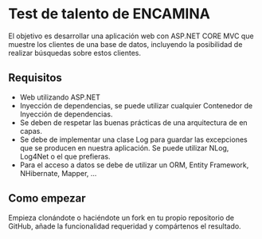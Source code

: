 # Test de talento de ENCAMINA

El objetivo es desarrollar una aplicación web con ASP.NET CORE MVC que muestre los clientes de una base de datos, incluyendo la posibilidad de realizar búsquedas sobre estos clientes. 

## Requisitos

- Web utilizando ASP.NET
- Inyección de dependencias, se puede utilizar cualquier Contenedor de Inyección de dependencias. 
- Se deben de respetar las buenas prácticas de una arquitectura de en capas.
- Se debe de implementar una clase Log para guardar las excepciones que se producen en nuestra aplicación. Se puede utilizar NLog, Log4Net o el que prefieras.
- Para el acceso a datos se debe de utilizar un ORM, Entity Framework, NHibernate, Mapper, ...


## Como empezar

Empieza clonándote o haciéndote un fork en tu propio repositorio de GitHub, añade la funcionalidad requeridad y compártenos el resultado.